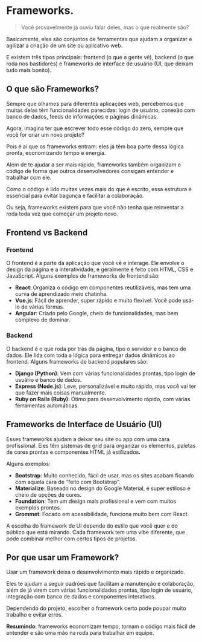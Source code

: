 # Frameworks.

> Você provavelmente já ouviu falar deles, mas o que realmente são?

Basicamente, eles são conjuntos de ferramentas que ajudam a organizar e agilizar a criação de um site ou aplicativo web.

E existem três tipos principais: frontend (o que a gente vê), backend (o que roda nos bastidores) e frameworks de interface de usuário (UI, que deixam tudo mais bonito).

## O que são Frameworks?

Sempre que olhamos para diferentes aplicações web, percebemos que muitas delas têm funcionalidades parecidas: login de usuário, conexão com banco de dados, feeds de informações e páginas dinâmicas.

Agora, imagina ter que escrever todo esse código do zero, sempre que você for criar um novo projeto?

Pois é aí que os frameworks entram: eles já têm boa parte dessa lógica pronta, economizando tempo e energia.

Além de te ajudar a ser mais rápido, frameworks também organizam o código de forma que outros desenvolvedores consigam entender e trabalhar com ele.

Como o código é lido muitas vezes mais do que é escrito, essa estrutura é essencial para evitar bagunça e facilitar a colaboração.

Ou seja, frameworks existem para que você não tenha que reinventar a roda toda vez que começar um projeto novo.

## Frontend vs Backend

### Frontend

O frontend é a parte da aplicação que você vê e interage. Ele envolve o design da página e a interatividade, e geralmente é feito com HTML, CSS e JavaScript. Alguns exemplos de frameworks de frontend são:

- **React**: Organiza o código em componentes reutilizáveis, mas tem uma curva de aprendizado meio chatinha.
- **Vue.js**: Fácil de aprender, super rápido e muito flexível. Você pode usá-lo de várias formas.
- **Angular**: Criado pelo Google, cheio de funcionalidades, mas bem complexo de dominar.

### Backend

O backend é o que roda por trás da página, tipo o servidor e o banco de dados. Ele lida com toda a lógica para entregar dados dinâmicos ao frontend. Alguns frameworks de backend populares são:

- **Django (Python)**: Vem com várias funcionalidades prontas, tipo login de usuário e banco de dados.
- **Express (Node.js)**: Leve, personalizável e muito rápido, mas você vai ter que fazer mais coisas manualmente.
- **Ruby on Rails (Ruby)**: Ótimo para desenvolvimento rápido, com várias ferramentas automáticas.

## Frameworks de Interface de Usuário (UI)

Esses frameworks ajudam a deixar seu site ou app com uma cara profissional. Eles têm sistemas de grid para organizar os elementos, paletas de cores prontas e componentes HTML já estilizados.

Alguns exemplos:

- **Bootstrap**: Muito conhecido, fácil de usar, mas os sites acabam ficando com aquela cara de “feito com Bootstrap”.
- **Materialize**: Baseado no design do Google Material, é super estiloso e cheio de opções de cores.
- **Foundation**: Tem um design mais profissional e vem com muitos exemplos prontos.
- **Grommet**: Focado em acessibilidade, funciona muito bem com React.

A escolha do framework de UI depende do estilo que você quer e do público que está mirando. Cada framework tem uma vibe diferente, que pode combinar melhor com certos tipos de projetos.

## Por que usar um Framework?

Usar um framework deixa o desenvolvimento mais rápido e organizado.

Eles te ajudam a seguir padrões que facilitam a manutenção e colaboração, além de já virem com várias funcionalidades prontas, tipo login de usuário, integração com banco de dados e componentes interativos.

Dependendo do projeto, escolher o framework certo pode poupar muito trabalho e evitar erros.

**Resumindo**: frameworks economizam tempo, tornam o código mais fácil de entender e são uma mão na roda para trabalhar em equipe.
